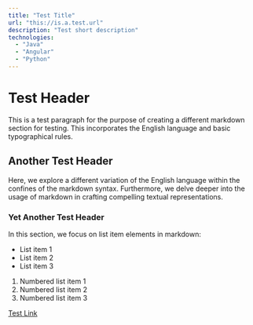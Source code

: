 ```yaml
---
title: "Test Title"
url: "this://is.a.test.url"
description: "Test short description"
technologies:
  - "Java"
  - "Angular"
  - "Python"
---
```


# Test Header

This is a test paragraph for the purpose of creating a different markdown section for testing. This incorporates the English language and basic typographical rules.

## Another Test Header

Here, we explore a different variation of the English language within the confines of the markdown syntax. Furthermore, we delve deeper into the usage of markdown in crafting compelling textual representations.

### Yet Another Test Header

In this section, we focus on list item elements in markdown:

* List item 1
* List item 2
* List item 3

1. Numbered list item 1
2. Numbered list item 2
3. Numbered list item 3

[Test Link](https://www.test.com)